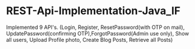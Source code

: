 # REST-Api-Implementation-Java_IF
Implemented 9 API's. (Login, Register, ResetPassword(with OTP on mail), UpdatePassword(confirming OTP),ForgotPassword(Admin use only), Show all users, Upload Profile photo, Create Blog Posts, Retrieve all Posts)

